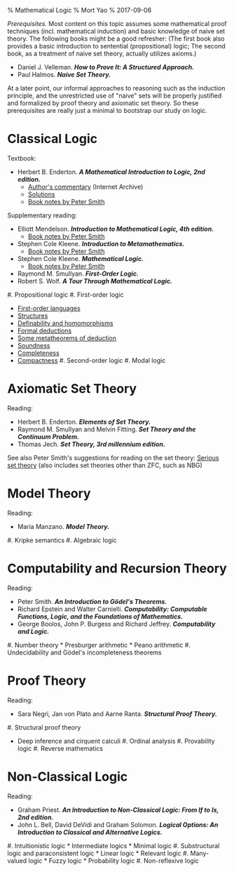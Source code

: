 % Mathematical Logic
% Mort Yao
% 2017-09-06

*Prerequisites.* Most content on this topic assumes some mathematical proof techniques (incl. mathematical induction) and basic knowledge of naive set theory. The following books might be a good refresher:
(The first book also provides a basic introduction to sentential (propositional) logic; The second book, as a treatment of naive set theory, actually utilizes axioms.)

* Daniel J. Velleman.
***How to Prove It: A Structured Approach.***
* Paul Halmos.
***Naive Set Theory.***

At a later point, our informal approaches to reasoning such as the induction principle, and the unrestricted use of "naive" sets will be properly justified and formalized by proof theory and axiomatic set theory. So these prerequisites are really just a minimal to bootstrap our study on logic.



# Classical Logic

Textbook:

* Herbert B. Enderton.
***A Mathematical Introduction to Logic, 2nd edition.***
    * [Author's commentary](http://web.archive.org/web/20150712180839/http://www.math.ucla.edu/~hbe/amil/) (Internet Archive)
    * [Solutions](http://dbfin.com/logic/enderton/)
    * [Book notes by Peter Smith](http://www.logicmatters.net/tyl/booknotes/enderton/)

Supplementary reading:

* Elliott Mendelson.
***Introduction to Mathematical Logic, 4th edition.***
    * [Book notes by Peter Smith](http://www.logicmatters.net/tyl/booknotes/mendelson/)
* Stephen Cole Kleene.
***Introduction to Metamathematics.***
    * [Book notes by Peter Smith](http://www.logicmatters.net/tyl/booknotes/kleene-metamath/)
* Stephen Cole Kleene.
***Mathematical Logic.***
    * [Book notes by Peter Smith](http://www.logicmatters.net/tyl/booknotes/kleene_ml/)
* Raymond M. Smullyan.
***First-Order Logic.***
* Robert S. Wolf.
***A Tour Through Mathematical Logic.***

#. Propositional logic
#. First-order logic
   * [First-order languages](fol/languages/)
   * [Structures](fol/structures/)
   * [Definability and homomorphisms](fol/definability/)
   * [Formal deductions](fol/deductions/)
   * [Some metatheorems of deduction](fol/metatheorems/)
   * [Soundness](fol/soundness/)
   * [Completeness](fol/completeness/)
   * [Compactness](fol/compactness/)
#. Second-order logic
#. Modal logic



# Axiomatic Set Theory

Reading:

* Herbert B. Enderton.
***Elements of Set Theory.***
* Raymond M. Smullyan and Melvin Fitting.
***Set Theory and the Continuum Problem.***
* Thomas Jech.
***Set Theory, 3rd millennium edition.***

See also Peter Smith's suggestions for reading on the set theory: [Serious set theory](http://www.logicmatters.net/tyl/set_theory/) (also includes set theories other than ZFC, such as NBG)



# Model Theory

Reading:

* Maria Manzano.
***Model Theory.***

#. Kripke semantics
#. Algebraic logic



# Computability and Recursion Theory

Reading:

* Peter Smith.
***An Introduction to Gödel's Theorems.***
* Richard Epstein and Walter Carnielli.
***Computability: Computable Functions, Logic, and the Foundations of Mathematics.***
* George Boolos, John P. Burgess and Richard Jeffrey.
***Computability and Logic.***

#. Number theory
    * Presburger arithmetic
    * Peano arithmetic
#. Undecidability and Gödel's incompleteness theorems



# Proof Theory

Reading:

* Sara Negri, Jan von Plato and Aarne Ranta.
***Structural Proof Theory.***

#. Structural proof theory
   * Deep inference and cirquent calculi
#. Ordinal analysis
#. Provability logic
#. Reverse mathematics



# Non-Classical Logic

Reading:

* Graham Priest.
***An Introduction to Non-Classical Logic: From If to Is, 2nd edition.***
* John L. Bell, David DeVidi and Graham Solomon.
***Logical Options: An Introduction to Classical and Alternative Logics.***

#. Intuitionistic logic
    * Intermediate logics
    * Minimal logic
#. Substructural logic and paraconsistent logic
    * Linear logic
    * Relevant logic
#. Many-valued logic
    * Fuzzy logic
    * Probability logic
#. Non-reflexive logic
